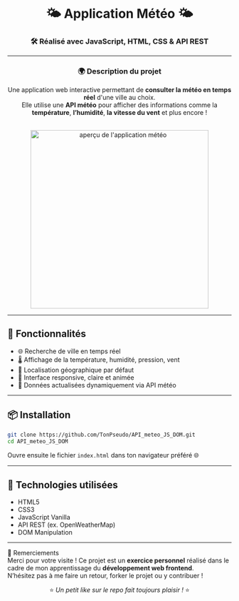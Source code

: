 <div align="center">

# 🌤️ Application Météo 🌤️

### 🛠️ Réalisé avec **JavaScript**, **HTML**, **CSS** & **API REST**

---

### 🌍 Description du projet

Une application web interactive permettant de **consulter la météo en temps réel** d'une ville au choix.  
Elle utilise une **API météo** pour afficher des informations comme la **température**, **l’humidité**, **la vitesse du vent** et plus encore !

<br>
<img src="assets/584shots_so.png" alt="aperçu de l'application météo" width="400"/>

</div>

---

## 🚀 Fonctionnalités

- 🌐 Recherche de ville en temps réel  
- 🌡️ Affichage de la température, humidité, pression, vent  
- 📍 Localisation géographique par défaut  
- 🌈 Interface responsive, claire et animée  
- 🔁 Données actualisées dynamiquement via API météo  

---

## 📦 Installation

```bash
git clone https://github.com/TonPseudo/API_meteo_JS_DOM.git
cd API_meteo_JS_DOM
```

Ouvre ensuite le fichier `index.html` dans ton navigateur préféré 🌐

---

## 🔧 Technologies utilisées

- HTML5  
- CSS3  
- JavaScript Vanilla  
- API REST (ex. OpenWeatherMap)  
- DOM Manipulation

---

🙌 Remerciements  
Merci pour votre visite ! Ce projet est un **exercice personnel** réalisé dans le cadre de mon apprentissage du **développement web frontend**.  
N’hésitez pas à me faire un retour, forker le projet ou y contribuer !

<div align="center">

⭐ *Un petit like sur le repo fait toujours plaisir !* ⭐

</div>
